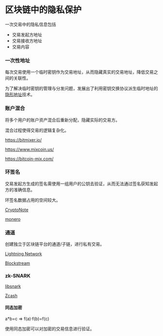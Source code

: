 # 区块链中的隐私保护

一次交易中的隐私信息包括

* 交易发起方地址
* 交易接收方地址
* 交易内容


### 一次性地址

每次交易使用一个临时密钥作为交易地址，从而隐藏真实的交易地址，降低交易之间的关联性。

为了解决临时密钥的管理与分发问题，发展出了利用密钥交换协议派生临时地址的[隐形地址](https://github.com/AlverLyu/kb/blob/master/privacy/stealth.md)技术。

### 账户混合
将多个用户的账户资产混合后重新分配，隐藏实际的交易方。

混合过程使得交易的逻辑复杂化。

https://bitmixer.io/

https://www.mixcoin.us/

https://bitcoin-mix.com/


### 环签名
交易发起方生成的签名需使用一组用户的公钥去验证，从而无法通过签名获知发起方的准确信息。

环签名数据占用的空间较大。

[CryptoNote](https://github.com/cryptonotefoundation/cryptonote)

[monero](https://github.com/monero-project)

### 通道
创建独立于区块链平台的通道/子链，进行私有交易。

[Lightning Network](https://lightning.network)

[Blockstream](https://www.blockstream.com)


### zk-SNARK

[libsnark](https://github.com/scipr-lab/libsnark)

[Zcash](https://z.cash)

#### 同态加密
a*b=c => f(a)·f(b)=f(c)

使用同态加密可以对加密的交易信息进行验证。
